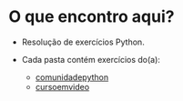 # O que encontro aqui?

- Resolução de exercícios Python.

- Cada pasta contém exercícios do(a):
  
  - [comunidadepython](https://wiki.python.org.br/ListaDeExercicios)
  - [cursoemvideo](https://www.youtube.com/watch?v=nIHq1MtJaKs&list=PLHz_AreHm4dm6wYOIW20Nyg12TAjmMGT-)

